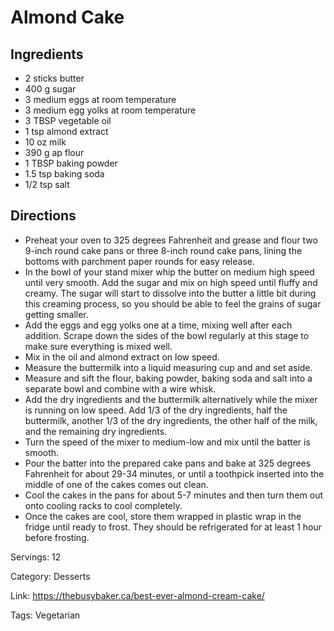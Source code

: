 # Almond Cake

## Ingredients
- 2 sticks butter
- 400 g sugar
- 3 medium eggs at room temperature
- 3 medium egg yolks at room temperature
- 3 TBSP vegetable oil
- 1 tsp almond extract
- 10 oz milk
- 390 g ap flour
- 1 TBSP baking powder
- 1.5 tsp baking soda
- 1/2 tsp salt

## Directions
- Preheat your oven to 325 degrees Fahrenheit and grease and flour two 9-inch round cake pans or three 8-inch round cake pans, lining the bottoms with parchment paper rounds for easy release.
- In the bowl of your stand mixer whip the butter on medium high speed until very smooth. Add the sugar and mix on high speed until fluffy and creamy. The sugar will start to dissolve into the butter a little bit during this creaming process, so you should be able to feel the grains of sugar getting smaller.
- Add the eggs and egg yolks one at a time, mixing well after each addition. Scrape down the sides of the bowl regularly at this stage to make sure everything is mixed well.
- Mix in the oil and almond extract on low speed.
- Measure the buttermilk into a liquid measuring cup and and set aside.
- Measure and sift the flour, baking powder, baking soda and salt into a separate bowl and combine with a wire whisk.
- Add the dry ingredients and the buttermilk alternatively while the mixer is running on low speed. Add 1/3 of the dry ingredients, half the buttermilk, another 1/3 of the dry ingredients, the other half of the milk, and the remaining dry ingredients.
- Turn the speed of the mixer to medium-low and mix until the batter is smooth.
- Pour the batter into the prepared cake pans and bake at 325 degrees Fahrenheit for about 29-34 minutes, or until a toothpick inserted into the middle of one of the cakes comes out clean.
- Cool the cakes in the pans for about 5-7 minutes and then turn them out onto cooling racks to cool completely.
- Once the cakes are cool, store them wrapped in plastic wrap in the fridge until ready to frost. They should be refrigerated for at least 1 hour before frosting.

Servings: 12

Category: Desserts

Link: https://thebusybaker.ca/best-ever-almond-cream-cake/

Tags: Vegetarian

